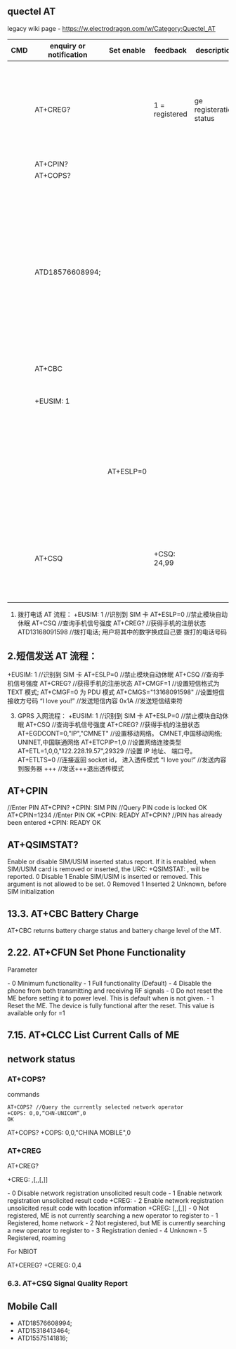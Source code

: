 
## quectel AT 

legacy wiki page - https://w.electrodragon.com/w/Category:Quectel_AT

| CMD | enquiry or notification | Set enable | feedback       | description             | CN                                      |
| --- | ----------------------- | ---------- | -------------- | ----------------------- | --------------------------------------- |
|     | AT+CREG?                |            | 1 = registered | ge registeration status | //获得手机的注册状态                    |
|     | AT+CPIN?                |            |                |                         |                                         |
|     | AT+COPS?                |            |                |                         |                                         |
|     | ATD18576608994;         |            |                |                         | //拨打电话;  用户将其中的数字换成自己要 |
|     | AT+CBC                  |            |                |                         |                                         |
|     | +EUSIM: 1               |            |                |                         | //识别到  SIM  卡                       |
|     |                         | AT+ESLP=0  |                |                         | //禁止模块自动休眠                      |
|     | AT+CSQ                  |            | +CSQ: 24,99    |                         | //查询手机信号强度                      |



1.  拨打电话  AT  流程： 
+EUSIM: 1  //识别到  SIM  卡 
AT+ESLP=0  //禁止模块自动休眠 
AT+CSQ  //查询手机信号强度 
AT+CREG?  //获得手机的注册状态 
ATD13168091598  //拨打电话;  用户将其中的数字换成自己要
拨打的电话号码 

## 2.短信发送  AT  流程： 
+EUSIM: 1  //识别到  SIM  卡 
AT+ESLP=0  //禁止模块自动休眠 
AT+CSQ  //查询手机信号强度 
AT+CREG?  //获得手机的注册状态 
AT+CMGF=1  //设置短信格式为  TEXT  模式; AT+CMGF=0  为  PDU 模式 
AT+CMGS="13168091598"  //设置短信接收方号码 
“I love you!”  //发送短信内容 
0x1A  //发送短信结束符 

3.  GPRS  入网流程： 
+EUSIM: 1  //识别到  SIM  卡 
AT+ESLP=0  //禁止模块自动休眠 
AT+CSQ  //查询手机信号强度 
AT+CREG?  //获得手机的注册状态 
AT+EGDCONT=0,"IP","CMNET"  //设置移动网络。  CMNET,中国移动网络; UNINET,中国联通网络 
AT+ETCPIP=1,0  //设置网络连接类型 
AT+ETL=1,0,0,"122.228.19.57",29329  //设置  IP  地址、  端口号。 
AT+ETLTS=0  //连接返回  socket id，  进入透传模式 
“I love you!”  //发送内容到服务器 
+++  //发送+++退出透传模式 



## AT+CPIN

//Enter PIN
AT+CPIN?
+CPIN: SIM PIN //Query PIN code is locked
OK
AT+CPIN=1234 //Enter PIN
OK
+CPIN: READY
AT+CPIN? //PIN has already been entered
+CPIN: READY
OK





## AT+QSIMSTAT?

<enable> 
Enable or disable SIM/USIM inserted status report. If it is enabled, when SIM/USIM
card is removed or inserted, the URC: +QSIMSTAT: <enable>,<insertedstatus> 
will be reported.
0 Disable
1 Enable
<insertedstatus> 
SIM/USIM is inserted or removed. This argument is not allowed to be set.
0 Removed
1 Inserted
2 Unknown, before SIM initialization



## 13.3. AT+CBC Battery Charge
AT+CBC returns battery charge status <bcs> and battery charge level <bcl> of the MT.




## 2.22. AT+CFUN Set Phone Functionality

Parameter

<fun> 
- 0 Minimum functionality
- 1 Full functionality (Default)
- 4 Disable the phone from both transmitting and receiving RF signals
  
<rst> 
- 0 Do not reset the ME before setting it to <fun> power level. This is default when <rst> is not given.
- 1 Reset the ME. The device is fully functional after the reset. This value is available only for <fun>=1



## 7.15. AT+CLCC List Current Calls of ME




## network status 

### AT+COPS?

commands 

    AT+COPS? //Query the currently selected network operator
    +COPS: 0,0,“CHN-UNICOM”,0
    OK


AT+COPS?
+COPS: 0,0,"CHINA MOBILE",0



### AT+CREG 

AT+CREG?

+CREG: <n>,<stat>[,<lac>,<ci>[,<Act>]]

<n> 
- 0 Disable network registration unsolicited result code
- 1 Enable network registration unsolicited result code +CREG: <stat>
- 2 Enable network registration unsolicited result code with location information
+CREG: <stat>[,<lac>,<ci>[,<Act>]]

<stat> 
- 0 Not registered, ME is not currently searching a new operator to register to
- 1 Registered, home network
- 2 Not registered, but ME is currently searching a new operator to register to
- 3 Registration denied
- 4 Unknown
- 5 Registered, roaming

For NBIOT 

AT+CEREG?
+CEREG: 0,4



### 6.3. AT+CSQ Signal Quality Report




## Mobile Call 

- ATD18576608994; 
- ATD15318413464;
- ATD15575141816;